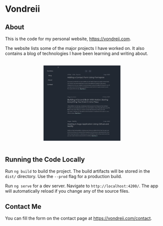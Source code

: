 # Vondreii

## About 

This is the code for my personal website, https://vondreii.com.

The website lists some of the major projects I have worked on. It also contains a blog of technologies I have been learning and writing about.

<br>

<div  style="text-align:center">
  <img src="src/assets/images/vondreii.jpg" width="50%"/>
</div>

<br>

## Running the Code Locally

Run `ng build` to build the project. The build artifacts will be stored in the `dist/` directory. Use the `--prod` flag for a production build.

Run `ng serve` for a dev server. Navigate to `http://localhost:4200/`. The app will automatically reload if you change any of the source files.

## Contact Me

You can fill the form on the contact page at https://vondreii.com/contact.


